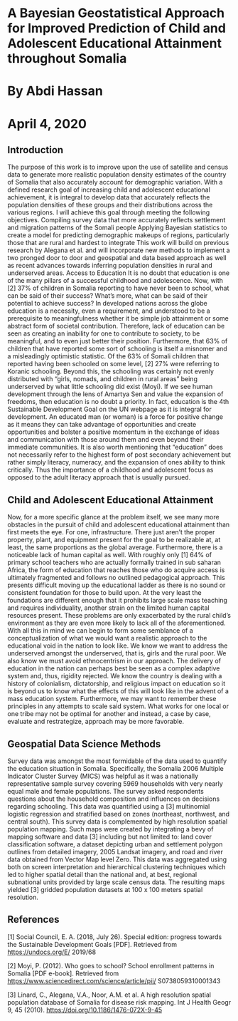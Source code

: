 # A Bayesian Geostatistical Approach for Improved Prediction of Child and Adolescent Educational Attainment throughout Somalia
# By Abdi Hassan
# April 4, 2020
## Introduction
The purpose of this work is to improve upon the use of satellite and census data to generate more realistic population density estimates of the country of Somalia that also accurately account for demographic variation. With a defined research goal of increasing child and adolescent educational achievement, it is integral to develop data that accurately reflects the population densities of these groups and their distributions across the various regions. I will achieve this goal through meeting the following objectives.
Compiling survey data that more accurately reflects settlement and migration patterns of the Somali people
Applying Bayesian statistics to create a model for predicting demographic makeups of regions, particularly those that are rural and hardest to integrate
This work will build on previous research by Alegana et al. and will incorporate new methods to implement a two pronged door to door and geospatial and data based approach as well as recent advances towards inferring population densities in rural and underserved areas.
Access to Education
	It is no doubt that education is one of the many pillars of a successful childhood and adolescence. Now, with [2] 37% of children in Somalia reporting to have never been to school, what can be said of their success? What’s more, what can be said of their potential to achieve success? In developed nations across the globe education is a necessity, even a requirement, and understood to be a prerequisite to meaningfulness whether it be simple job attainment or some abstract form of societal contribution. Therefore, lack of education can be seen as creating an inability for one to contribute to society, to be meaningful, and to even just better their position. Furthermore, that 63% of children that have reported some sort of schooling is itself a misnomer and a misleadingly optimistic statistic. Of the 63% of Somali children that reported having been schooled on some level, [2] 27% were referring to Koranic schooling. Beyond this, the schooling was certainly not evenly distributed with “girls, nomads, and children in rural areas” being underserved by what little schooling did exist (Moyi).
	If we see human development through the lens of Amartya Sen and value the expansion of freedoms, then education is no doubt a priority. In fact, education is the 4th Sustainable Development Goal on the UN webpage as it is integral for development. An educated man (or woman) is a force for positive change as it means they can take advantage of opportunities and create opportunities and bolster a positive momentum in the exchange of ideas and communication with those around them and even beyond their immediate communities. It is also worth mentioning that “education” does not necessarily refer to the highest form of post secondary achievement but rather simply literacy, numeracy, and the expansion of ones ability to think critically. Thus the importance of a childhood and adolescent focus as opposed to the adult literacy approach that is usually pursued.

## Child and Adolescent Educational Attainment
Now, for a more specific glance at the problem itself, we see many more obstacles in the pursuit of child and adolescent educational attainment than first meets the eye. For one, infrastructure. There just aren’t the proper property, plant, and equipment present for the goal to be realizable at, at least, the same proportions as the global average. Furthermore, there is a noticeable lack of human capital as well. With roughly only [1] 64% of primary school teachers who are actually formally trained in sub saharan Africa, the form of education that reaches those who do acquire access is ultimately fragmented and follows no outlined pedagogical approach. This presents difficult moving up the educational ladder as there is no sound or consistent foundation for those to build upon. At the very least the foundations are different enough that it prohibits large scale mass teaching and requires individuality, another strain on the limited human capital resources present. These problems are only exacerbated by the rural child’s environment as they are even more likely to lack all of the aforementioned.
	With all this in mind we can begin to form some semblance of a conceptualization of what we would want a realistic approach to the educational void in the nation to look like. We know we want to address the underserved amongst the underserved, that is, girls and the rural poor. We also know we must avoid ethnocentrism in our approach. The delivery of education in the nation can perhaps best be seen as a complex adaptive system and, thus, rigidity rejected. We know the country is dealing with a history of colonialism, dictatorship, and religious impact on education so it is beyond us to know what the effects of this will look like in the advent of a mass education system. Furthermore, we may want to remember these principles in any attempts to scale said system. What works for one local or one tribe may not be optimal for another and instead, a case by case, evaluate and restrategize, approach may be more favorable.

## Geospatial Data Science Methods
Survey data was amongst the most formidable of the data used to quantify the education situation in Somalia. Specifically, the Somalia 2006 Multiple Indicator Cluster Survey (MICS) was helpful as it was a nationally representative sample survey covering 5969 households with very nearly equal male and female populations. The survey asked respondents questions about the household composition and influences on decisions regarding schooling. This data was quantified using a [3] multinomial logistic regression and stratified based on zones (northeast, northwest, and central south).  This survey data is complemented by high resolution spatial population mapping. Such maps were created by integrating a bevy of mapping software and data [3] including but not limited to: land cover classification software, a dataset depicting urban and settlement polygon outlines from detailed imagery, 2005 Landsat imagery, and road and river data obtained from Vector Map level Zero. This data was aggregated using both on screen interpretation and hierarchical clustering techniques which led to higher spatial detail than the national and, at best, regional subnational units provided by large scale census data. The resulting maps yielded [3] gridded population datasets at 100 x 100 meters spatial resolution.

## References
[1] Social Council, E. A. (2018, July 26). Special edition: progress towards the 
     Sustainable Development Goals [PDF]. Retrieved from https://undocs.org/E/ 
     2019/68
     
[2] Moyi, P. (2012). Who goes to school? School enrollment patterns in Somalia [PDF 
     e-book]. Retrieved from https://www.sciencedirect.com/science/article/pii/
     S0738059310001343
     
[3] Linard, C., Alegana, V.A., Noor, A.M. et al. A high resolution spatial population database of Somalia for disease risk mapping. Int J Health Geogr 9, 45 (2010). https://doi.org/10.1186/1476-072X-9-45
